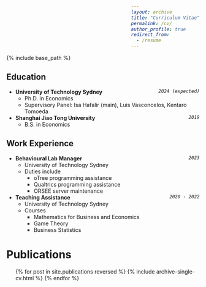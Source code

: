 ```yaml
---
layout: archive
title: "Curriculum Vitae"
permalink: /cv/
author_profile: true
redirect_from:
  - /resume
---
```


<style>
    code {
        font-style: italic;
        float: right;
    }
</style>

{% include base_path %}

## Education
- __University of Technology Sydney__ `2024 (expected)`
  - Ph.D. in Economics
  - Supervisory Panel: Isa Hafalir (main), Luis Vasconcelos, Kentaro Tomoeda
- __Shanghai Jiao Tong University__ `2019`
  - B.S. in Economics

## Work Experience
- __Behavioural Lab Manager__`2023`
  - University of Technology Sydney
  - Duties include
    - oTree programming assistance
    - Qualtrics programming assistance
    - ORSEE server maintenance
- __Teaching Assistance__`2020 - 2022`
  - University of Technology Sydney
  - Courses
    - Mathematics for Business and Economics
    - Game Theory
    - Business Statistics

Publications
======
  <ul>{% for post in site.publications reversed %}
    {% include archive-single-cv.html %}
  {% endfor %}</ul>

<!--
Talks
======
  <ul>{% for post in site.talks reversed %}
    {% include archive-single-talk-cv.html  %}
  {% endfor %}</ul>
  
Teaching
======
  <ul>{% for post in site.teaching reversed %}
    {% include archive-single-cv.html %}
  {% endfor %}</ul>
-->
